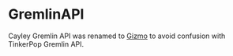 # GremlinAPI

Cayley Gremlin API was renamed to [Gizmo](gizmoapi.md) to avoid confusion with TinkerPop Gremlin API.

